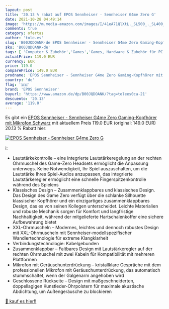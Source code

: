 ```yaml
---
layout: post
title: '20.13 % rabat auf EPOS Sennheiser - Sennheiser G4me Zero G'
date: 2021-10-28 04:49:14
image: 'https://m.media-amazon.com/images/I/41eA71QlXtL._SL500_._SL400_.jpg'
comments: true
category: ofertas
author: 'tole.es'
slug: 'B00JQDOANK-de EPOS Sennheiser - Sennheiser G4me Zero Gaming-Kopfhörer...'
sku: 'B00JQDOANK-de'
tags: [ 'Computer & Zubehör','Games','Games, Hardware & Zubehör für PC','Gaming-Headsets für PC','Zubehör für PC','epos sennheiser', ]
actualPrice: 119.0 EUR
currency: EUR
price: 119.0
comparePrice: 149.0 EUR
prodname: 'EPOS Sennheiser - Sennheiser G4me Zero Gaming-Kopfhörer mit Mikrofon Schwarz'
country: 'de'
flag: '🇩🇪'
brand: 'EPOS Sennheiser'
buyurl: 'https://www.amazon.de/dp/B00JQDOANK/?tag=tolees0ca-21'
descuento: '20.13'
average: '119.0'
---
```


Es gibt ein [EPOS Sennheiser - Sennheiser G4me Zero Gaming-Kopfhörer mit Mikrofon Schwarz](https://www.amazon.de/dp/B00JQDOANK/?tag=tolees0ca-21) mit aktuellem Preis 119.0 EUR (original: 149.0 EUR) 20.13 % Rabatt hier:

[![EPOS Sennheiser - Sennheiser G4me Zero G](https://m.media-amazon.com/images/I/41eA71QlXtL._SL500_._SL400_.jpg)](https://www.amazon.de/dp/B00JQDOANK/?tag=tolees0ca-21)

ℹ️:

- Lautstärkekontrolle – eine integrierte Lautstärkeregelung an der rechten Ohrmuschel des Game-Zero Headsets ermöglicht die Anpassung unterwegs. Keine Notwendigkeit, Ihr Spiel auszuschalten, um die Lautstärke Ihres Spiel-Audios anzupassen, das integrierte Lautstärkeregler ermöglicht eine schnelle Fingerspitzenkontrolle während des Spielens
- Klassisches Design – Zusammenklappbares und klassisches Design. Das Design des Game Zero verfügt über die schlanke Silhouette klassischer Kopfhörer und ein einzigartiges zusammenklappbares Design, das es von seinen Kollegen unterscheidet. Leichte Materialien und robuste Mechanik sorgen für Komfort und langfristige Nachhaltigkeit, während der mitgelieferte Hartschalenkoffer eine sichere Aufbewahrung bietet
- XXL-Ohrmuscheln – Modernes, leichtes und dennoch robustes Design mit XXL-Ohrmuscheln mit Sennheiser-modellspezifischer Wandlertechnologie für extreme Klangklarheit
- Verbindungstechnologie: Kabelgebunden
- Zusammenklappbar – Faltbares Design mit Lautstärkeregler auf der rechten Ohrmuschel mit zwei Kabeln für Kompatibilität mit mehreren Plattformen
- Mikrofon mit Geräuschunterdrückung – kristallklare Gespräche mit dem professionellen Mikrofon mit Geräuschunterdrückung, das automatisch stummschaltet, wenn der Galgenarm angehoben wird
- Geschlossene Rückseite – Design mit maßgeschneiderten, doppellagigen Kunstleder-Ohrpolstern für maximale akustische Abdichtung, um Außengeräusche zu blockieren

[🛒 kauf es hier!!](https://www.amazon.de/dp/B00JQDOANK/?tag=tolees0ca-21)
